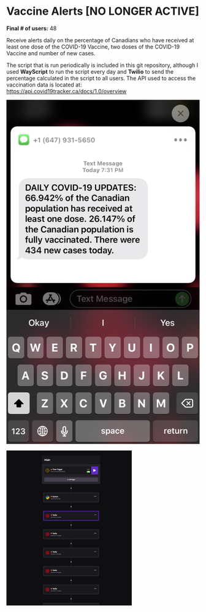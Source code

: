 # Vaccine Alerts [NO LONGER ACTIVE]

**Final # of users:** 48

Receive alerts daily on the percentage of Canadians who have received at least one dose of the COVID-19 Vaccine, two doses of the COVID-19 Vaccine and number of new cases.

The script that is run periodically is included in this git repository, although I used **WayScript** to run the script every day and **Twilio** to send
the percentage calculated in the script to all users. The API used to access the vaccination data is located at: https://api.covid19tracker.ca/docs/1.0/overview

<img src='text.png' width=620>

![](wayscript.png)
